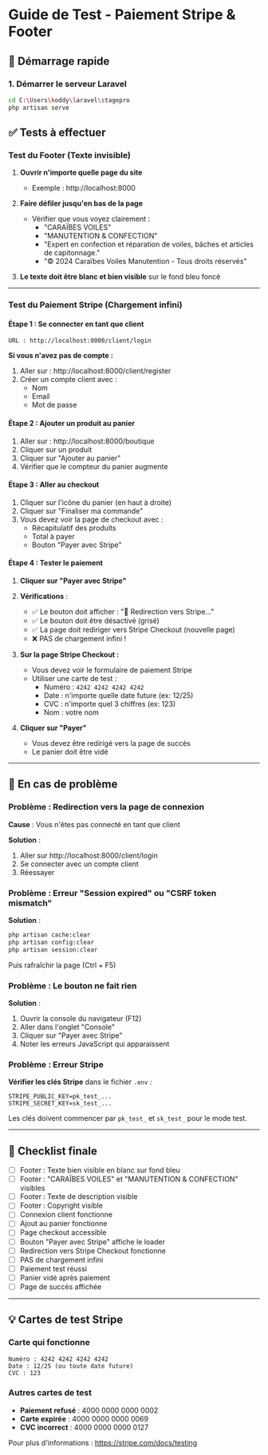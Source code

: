 # Guide de Test - Paiement Stripe & Footer

## 🚀 Démarrage rapide

### 1. Démarrer le serveur Laravel
```bash
cd C:\Users\koddy\laravel\stagepro
php artisan serve
```

## ✅ Tests à effectuer

### Test du Footer (Texte invisible)

1. **Ouvrir n'importe quelle page du site**
   - Exemple : http://localhost:8000

2. **Faire défiler jusqu'en bas de la page**
   - Vérifier que vous voyez clairement :
     - "CARAÏBES VOILES"
     - "MANUTENTION & CONFECTION"
     - "Expert en confection et réparation de voiles, bâches et articles de capitonnage."
     - "© 2024 Caraïbes Voiles Manutention - Tous droits réservés"

3. **Le texte doit être blanc et bien visible** sur le fond bleu foncé

---

### Test du Paiement Stripe (Chargement infini)

#### Étape 1 : Se connecter en tant que client
```
URL : http://localhost:8000/client/login
```

**Si vous n'avez pas de compte :**
1. Aller sur : http://localhost:8000/client/register
2. Créer un compte client avec :
   - Nom
   - Email
   - Mot de passe

#### Étape 2 : Ajouter un produit au panier
1. Aller sur : http://localhost:8000/boutique
2. Cliquer sur un produit
3. Cliquer sur "Ajouter au panier"
4. Vérifier que le compteur du panier augmente

#### Étape 3 : Aller au checkout
1. Cliquer sur l'icône du panier (en haut à droite)
2. Cliquer sur "Finaliser ma commande"
3. Vous devez voir la page de checkout avec :
   - Récapitulatif des produits
   - Total à payer
   - Bouton "Payer avec Stripe"

#### Étape 4 : Tester le paiement
1. **Cliquer sur "Payer avec Stripe"**
2. **Vérifications** :
   - ✅ Le bouton doit afficher : "🔄 Redirection vers Stripe..."
   - ✅ Le bouton doit être désactivé (grisé)
   - ✅ La page doit rediriger vers Stripe Checkout (nouvelle page)
   - ❌ PAS de chargement infini !

3. **Sur la page Stripe Checkout :**
   - Vous devez voir le formulaire de paiement Stripe
   - Utiliser une carte de test :
     - Numéro : `4242 4242 4242 4242`
     - Date : n'importe quelle date future (ex: 12/25)
     - CVC : n'importe quel 3 chiffres (ex: 123)
     - Nom : votre nom

4. **Cliquer sur "Payer"**
   - Vous devez être redirigé vers la page de succès
   - Le panier doit être vidé

---

## 🔧 En cas de problème

### Problème : Redirection vers la page de connexion
**Cause** : Vous n'êtes pas connecté en tant que client

**Solution** :
1. Aller sur http://localhost:8000/client/login
2. Se connecter avec un compte client
3. Réessayer

### Problème : Erreur "Session expired" ou "CSRF token mismatch"
**Solution** :
```bash
php artisan cache:clear
php artisan config:clear
php artisan session:clear
```
Puis rafraîchir la page (Ctrl + F5)

### Problème : Le bouton ne fait rien
**Solution** :
1. Ouvrir la console du navigateur (F12)
2. Aller dans l'onglet "Console"
3. Cliquer sur "Payer avec Stripe"
4. Noter les erreurs JavaScript qui apparaissent

### Problème : Erreur Stripe
**Vérifier les clés Stripe** dans le fichier `.env` :
```
STRIPE_PUBLIC_KEY=pk_test_...
STRIPE_SECRET_KEY=sk_test_...
```

Les clés doivent commencer par `pk_test_` et `sk_test_` pour le mode test.

---

## 📝 Checklist finale

- [ ] Footer : Texte bien visible en blanc sur fond bleu
- [ ] Footer : "CARAÏBES VOILES" et "MANUTENTION & CONFECTION" visibles
- [ ] Footer : Texte de description visible
- [ ] Footer : Copyright visible
- [ ] Connexion client fonctionne
- [ ] Ajout au panier fonctionne
- [ ] Page checkout accessible
- [ ] Bouton "Payer avec Stripe" affiche le loader
- [ ] Redirection vers Stripe Checkout fonctionne
- [ ] PAS de chargement infini
- [ ] Paiement test réussi
- [ ] Panier vidé après paiement
- [ ] Page de succès affichée

---

## 💡 Cartes de test Stripe

### Carte qui fonctionne
```
Numéro : 4242 4242 4242 4242
Date : 12/25 (ou toute date future)
CVC : 123
```

### Autres cartes de test
- **Paiement refusé** : 4000 0000 0000 0002
- **Carte expirée** : 4000 0000 0000 0069
- **CVC incorrect** : 4000 0000 0000 0127

Pour plus d'informations : https://stripe.com/docs/testing
